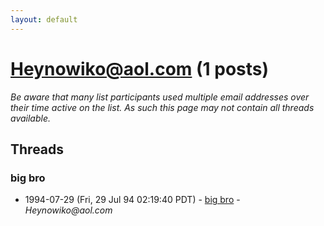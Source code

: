 ```yaml
---
layout: default
---
```


# Heynowiko@aol.com (1 posts)

_Be aware that many list participants used multiple email addresses over their time active on the list. As such this page may not contain all threads available._

## Threads

### big bro
+ 1994-07-29 (Fri, 29 Jul 94 02:19:40 PDT) - [big bro](/archive/1994/07/5dbc2f41ab1a82d1a0dac0dab00afa874f72979e6ef124c8ab3f2562b09e421b) - _Heynowiko@aol.com_

